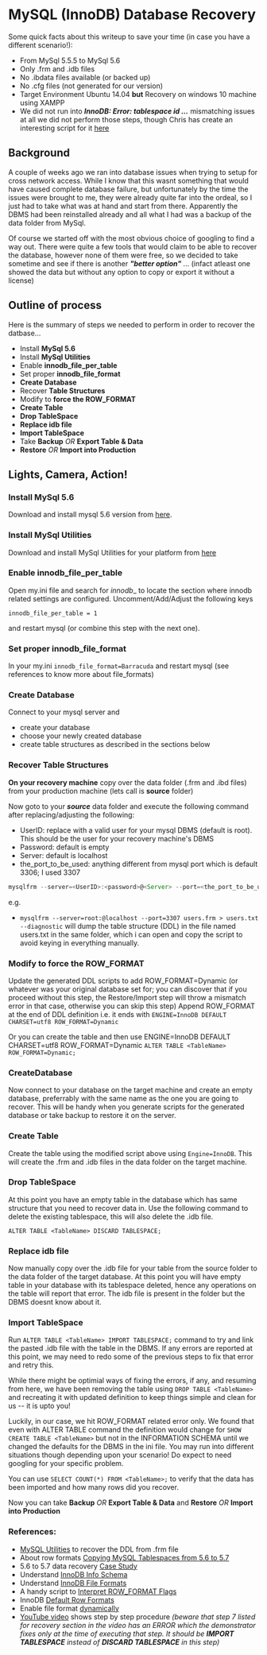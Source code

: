 # MySQL (InnoDB) Database Recovery

Some quick facts about this writeup to save your time (in case you have a different scenario!):

 * From MySql 5.5.5 to MySql 5.6
 * Only .frm and .idb files
 * No .ibdata files available (or backed up)
 * No .cfg files (not generated for our version)
 * Target Environment Ubuntu 14.04 __but__ Recovery on windows 10 machine using XAMPP 
 * We did not run into ___InnoDB: Error: tablespace id ...___ mismatching issues at all we did not perform those steps, though Chris has create an interesting script for it [here](http://www.chriscalender.com/tag/got-error-1-from-storage-engine/)

## Background
A couple of weeks ago we ran into database issues when trying to setup for cross network access. While  I know that this wasnt something that would have caused complete database failure, but unfortunately by the time the issues were brought to me, they were already quite far into the ordeal, so I just had to take what was at hand and start from there. Apparently the DBMS had been reinstalled already and all what I had was a backup of the data folder from MySql.

Of course we started off with the most obvious choice of googling to find a way out. There were quite a few tools that would claim to be able to recover the database, however none of them were free, so we decided to take sometime and see if there is another ___"better option"___ ... (infact atleast one showed the data but without any option to copy or export it without a license)


## Outline of process
Here is the summary of steps we needed to perform in order to recover the datbase...

 * Install __MySql 5.6__
 * Install __MySql Utilities__
 * Enable __innodb_file_per_table__
 * Set proper __innodb_file_format__
 * __Create Database__
 * Recover __Table Structures__
 * Modify to __force the ROW_FORMAT__
 * __Create Table__
 * __Drop TableSpace__
 * __Replace idb file__
 * __Import TableSpace__
 * Take __Backup__ _OR_ __Export Table & Data__
 * __Restore__ _OR_ __Import into Production__


## Lights, Camera, Action!
### Install __MySql 5.6__
Download and install mysql 5.6 version from [here](https://dev.mysql.com/downloads/windows/installer/5.6.html).

### Install __MySql Utilities__
Download and install MySql Utilities for your platform from [here](https://dev.mysql.com/downloads/utilities/)

### Enable __innodb_file_per_table__
Open my.ini file and search for _innodb__ to locate the section where innodb related settings are configured. Uncomment/Add/Adjust the following keys
```
innodb_file_per_table = 1
```
and restart mysql (or combine this step with the next one).

### Set proper __innodb_file_format__
In your my.ini 
```innodb_file_format=Barracuda```
and restart mysql (see references to know more about file_formats)

### __Create Database__
Connect to your mysql server and 
* create your database
* choose your newly created database
* create table structures as described in the sections below

### Recover __Table Structures__

__On your recovery machine__ copy over the data folder (.frm and .ibd files) from your production machine (lets call is __source__ folder)

Now goto to your ___source___ data folder and execute the following command after replacing/adjusting the following:
* UserID: replace with a valid user for your mysql DBMS (default is root). This should be the user for your recovery machine's DBMS
* Password: default is empty
* Server: default is localhost
* the_port_to_be_used: anything different from mysql port which is default 3306; I used 3307

```javascript
mysqlfrm --server=<UserID>:<password>@<Server> --port=<the_port_to_be_used> <Name_of_your_table>.frm > <Name_of_your_table>.txt --diagnostic
```

e.g.
* ``` mysqlfrm --server=root:@localhost --port=3307 users.frm > users.txt --diagnostic ``` will dump the table structure (DDL) in the file named users.txt in the same folder, which i can open and copy the script to avoid keying in everything manually. 


### Modify to __force the ROW_FORMAT__
Update the generated DDL scripts to add ROW_FORMAT=Dynamic (or whatever was your original database set for; you can discover that if you proceed without this step, the Restore/Import step will throw a mismatch error in that case, otherwise you can skip this step)
Append ROW_FORMAT at the end of DDL definition i.e. it ends with ```ENGINE=InnoDB DEFAULT CHARSET=utf8 ROW_FORMAT=Dynamic```

Or you can create the table and then use ENGINE=InnoDB DEFAULT CHARSET=utf8 ROW_FORMAT=Dynamic
```ALTER TABLE <TableName> ROW_FORMAT=Dynamic;```

### __CreateDatabase__
Now connect to your database on the target machine and create an empty database, preferrably with the same name as the one you are going to recover. This will be handy when you generate scripts for the generated database or take backup to restore it on the server.

### __Create Table__
Create the table using the modified script above using ```Engine=InnoDB```. This will create the .frm and .idb files in the data folder on the target machine.

### __Drop TableSpace__
At this point you have an empty table in the database which has same structure that you need to recover data in. Use the following command to delete the existing tablespace, this will also delete the .idb file.

```ALTER TABLE <TableName> DISCARD TABLESPACE;```

### __Replace idb file__
Now manually copy over the .idb file for your table from the source folder to the data folder of the target database. At this point you will have empty table in your database with its tablespace deleted, hence any operations on the table will report that error. The idb file is present in the folder but the DBMS doesnt know about it.

### __Import TableSpace__
Run ```ALTER TABLE <TableName> IMPORT TABLESPACE;``` command to try and link the pasted .idb file with the table in the DBMS. If any errors are reported at this point, we may need to redo some of the previous steps to fix that error and retry this. 

While there might be optimial ways of fixing the errors, if any, and resuming from here, we have been removing the table using ```DROP TABLE <TableName>``` and recreating it with updated definition to keep things simple and clean for us -- it is upto you!

Luckily, in our case, we hit ROW_FORMAT related error only. We found that even with ALTER TABLE command the definition would change for ```SHOW CREATE TABLE <TableName>``` but not in the INFORMATION SCHEMA until we changed the defaults for the DBMS in the ini file. You may run into different situations though depending upon your scenario! Do expect to need googling for your specific problem.

You can use ```SELECT COUNT(*) FROM <TableName>;``` to verify that the data has been imported and how many rows did you recover.

Now you can take __Backup__ _OR_ __Export Table & Data__ and __Restore__ _OR_ __Import into Production__


### References:

 * [MySQL Utilities](https://dev.mysql.com/downloads/utilities/) to recover the DDL from .frm file
 * About row formats [Copying MySQL Tablespaces from 5.6 to 5.7](https://medium.com/@alexquick/transporting-mysql-tablespaces-from-5-6-to-5-7-517c01345fbb)
 * 5.6 to 5.7 data recovery [Case Study](https://www.percona.com/blog/2015/12/01/how-to-transport-tablespace-from-mysql-5-6-to-mysql-5-7/)
 * Understand [InnoDB Info Schema](https://dev.mysql.com/doc/refman/5.7/en/innodb-information-schema-system-tables.html)
 * Understand [InnoDB File Formats](https://dev.mysql.com/doc/refman/5.6/en/innodb-file-format.html)
 * A handy script to [Interpret ROW_FORMAT Flags](https://bugs.mysql.com/bug.php?id=80057)
 * InnoDB [Default Row Formats](https://dba.stackexchange.com/questions/14246/innodb-file-format-barracuda)
 * Enable file format [dynamically](https://dev.mysql.com/doc/refman/5.6/en/innodb-file-format-enabling.html)
* [YouTube video](https://www.youtube.com/watch?v=HFxdibq8MHw) shows step by step procedure _(beware that step 7 listed for recovery section in the video has an ERROR which the demonstrator fixes only at the time of executing that step. It should be __IMPORT TABLESPACE__ instead of __DISCARD TABLESPACE__ in this step)_


